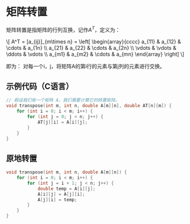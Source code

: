 # 矩阵转置

矩阵转置是指矩阵的行列互换，记作$A^T$，定义为：
<p>
        \[
        A^T = [a_{ij}]_{m\times n} = \left[
        \begin{array}{cccc}
        a_{11} & a_{12} & \cdots & a_{1n} \\
        a_{21} & a_{22} & \cdots & a_{2n} \\
        \vdots & \vdots & \ddots & \vdots \\
        a_{m1} & a_{m2} & \cdots & a_{mn}
        \end{array}
        \right]
        \]
    </p>

即为：
对每一个i，j，将矩阵A的第i行的元素与第j列的元素进行交换。

## 示例代码（C语言）

```c
// 假设我们有一个矩阵 A，我们需要计算它的转置矩阵。
void transpose(int m, int n, double A[m][n], double AT[n][m]) {
    for (int i = 0; i < m; i++) {
        for (int j = 0; j < n; j++) {
            AT[j][i] = A[i][j];
        }
    }
}
```

## 原地转置

```c
void transpose(int m, int n, double A[m][n]) {
    for (int i = 0; i < m; i++) {
        for (int j = i + 1; j < n; j++) {
            double temp = A[i][j];
            A[i][j] = A[j][i];
            A[j][i] = temp;
        }
    }
}
```